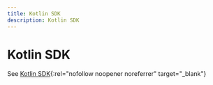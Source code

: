 ```yaml
---
title: Kotlin SDK
description: Kotlin SDK
---
```


# Kotlin SDK

See [Kotlin SDK](https://github.com/fioprotocol/fiosdk_kotlin){:rel="nofollow noopener noreferrer" target="_blank"}